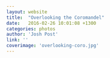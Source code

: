 ```yaml
---
layout: website
title:  "Overlooking the Coromandel"
date:   2016-02-26 10:01:08 +1300
categories: photos
author: 'Josh Post'
link: ''
coverimage: 'overlooking-coro.jpg'
---
```


